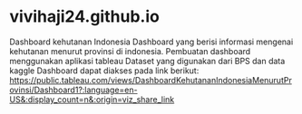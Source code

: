 # vivihaji24.github.io
Dashboard kehutanan Indonesia
Dashboard yang berisi informasi mengenai kehutanan menurut provinsi di indonesia.
Pembuatan dashboard menggunakan aplikasi tableau
Dataset yang digunakan dari BPS dan data kaggle
Dashboard dapat diakses pada link berikut:
https://public.tableau.com/views/DashboardKehutananIndonesiaMenurutProvinsi/Dashboard1?:language=en-US&:display_count=n&:origin=viz_share_link
